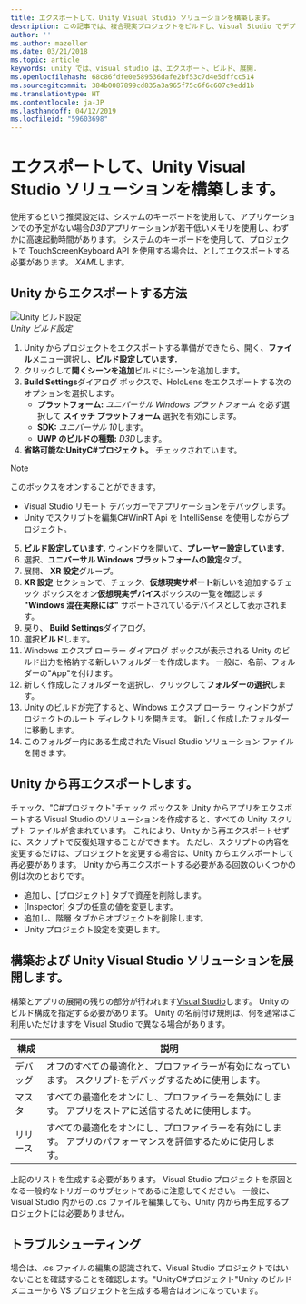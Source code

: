 ```yaml
---
title: エクスポートして、Unity Visual Studio ソリューションを構築します。
description: この記事では、複合現実プロジェクトをビルドし、Visual Studio でデプロイできるように Unity からエクスポートします。
author: ''
ms.author: mazeller
ms.date: 03/21/2018
ms.topic: article
keywords: unity では、visual studio は、エクスポート、ビルド、展開.
ms.openlocfilehash: 68c86fdfe0e589536dafe2bf53c7d4e5dffcc514
ms.sourcegitcommit: 384b0087899cd835a3a965f75c6f6c607c9edd1b
ms.translationtype: HT
ms.contentlocale: ja-JP
ms.lasthandoff: 04/12/2019
ms.locfileid: "59603698"
---
```

# <a name="exporting-and-building-a-unity-visual-studio-solution"></a>エクスポートして、Unity Visual Studio ソリューションを構築します。

使用するという推奨設定は、システムのキーボードを使用して、アプリケーションでの予定がない場合*D3D*アプリケーションが若干低いメモリを使用し、わずかに高速起動時間があります。 システムのキーボードを使用して、プロジェクトで TouchScreenKeyboard API を使用する場合は、としてエクスポートする必要があります。 *XAML*します。

## <a name="how-to-export-from-unity"></a>Unity からエクスポートする方法

![Unity ビルド設定](images/unitybuildsettings-300px.png)<br>
*Unity ビルド設定*

1. Unity からプロジェクトをエクスポートする準備ができたら、開く、**ファイル**メニュー選択し、**ビルド設定しています.**
2. クリックして**開くシーンを追加**ビルドにシーンを追加します。
3. **Build Settings**ダイアログ ボックスで、HoloLens をエクスポートする次のオプションを選択します。
   * **プラットフォーム:**  *ユニバーサル Windows プラットフォーム* を必ず選択して **スイッチ プラットフォーム** 選択を有効にします。
   * **SDK:**  *ユニバーサル 10*します。
   * **UWP のビルドの種類:**  *D3D*します。
4. **省略可能な**:**UnityC#プロジェクト。** チェックされています。

>[!NOTE]
>このボックスをオンすることができます。
>* Visual Studio リモート デバッガーでアプリケーションをデバッグします。
>* Unity でスクリプトを編集C#WinRT Api を IntelliSense を使用しながらプロジェクト。

5. **ビルド設定しています.** ウィンドウを開いて、**プレーヤー設定しています.**
6. 選択、**ユニバーサル Windows プラットフォームの設定**タブ。
7. 展開、 **XR 設定**グループ。
8. **XR 設定** セクションで、チェック、**仮想現実サポート**新しいを追加するチェック ボックスをオン**仮想現実デバイス**ボックスの一覧を確認します **"Windows 混在実際には"** サポートされているデバイスとして表示されます。
9. 戻り、 **Build Settings**ダイアログ。
10. 選択**ビルド**します。
11. Windows エクスプ ローラー ダイアログ ボックスが表示される Unity のビルド出力を格納する新しいフォルダーを作成します。 一般に、名前、フォルダーの"App"を付けます。
12. 新しく作成したフォルダーを選択し、クリックして**フォルダーの選択**します。
13. Unity のビルドが完了すると、Windows エクスプ ローラー ウィンドウがプロジェクトのルート ディレクトリを開きます。 新しく作成したフォルダーに移動します。
14. このフォルダー内にある生成された Visual Studio ソリューション ファイルを開きます。

## <a name="when-to-re-export-from-unity"></a>Unity から再エクスポートします。

チェック、"C#プロジェクト"チェック ボックスを Unity からアプリをエクスポートする Visual Studio のソリューションを作成すると、すべての Unity スクリプト ファイルが含まれています。 これにより、Unity から再エクスポートせずに、スクリプトで反復処理することができます。 ただし、スクリプトの内容を変更するだけは、プロジェクトを変更する場合は、Unity からエクスポートして再必要があります。 Unity から再エクスポートする必要がある回数のいくつかの例は次のとおりです。
* 追加し、[プロジェクト] タブで資産を削除します。
* [Inspector] タブの任意の値を変更します。
* 追加し、階層 タブからオブジェクトを削除します。
* Unity プロジェクト設定を変更します。

## <a name="building-and-deploying-a-unity-visual-studio-solution"></a>構築および Unity Visual Studio ソリューションを展開します。

構築とアプリの展開の残りの部分が行われます[Visual Studio](using-visual-studio.md)します。 Unity のビルド構成を指定する必要があります。 Unity の名前付け規則は、何を通常はご利用いただけますを Visual Studio で異なる場合があります。

|  構成  |  説明 | 
|----------|----------|
|  デバッグ  |  オフのすべての最適化と、プロファイラーが有効になっています。 スクリプトをデバッグするために使用します。 | 
|  マスタ  |  すべての最適化をオンにし、プロファイラーを無効にします。 アプリをストアに送信するために使用します。 | 
|  リリース  |  すべての最適化をオンにし、プロファイラーを有効にします。 アプリのパフォーマンスを評価するために使用します。 | 

上記のリストを生成する必要があります。 Visual Studio プロジェクトを原因となる一般的なトリガーのサブセットであるに注意してください。 一般に、Visual Studio 内からの .cs ファイルを編集しても、Unity 内から再生成するプロジェクトには必要ありません。

## <a name="troubleshooting"></a>トラブルシューティング

場合は、.cs ファイルの編集の認識されて、Visual Studio プロジェクトではいないことを確認することを確認します。"UnityC#プロジェクト"Unity のビルド メニューから VS プロジェクトを生成する場合はオンになっています。

